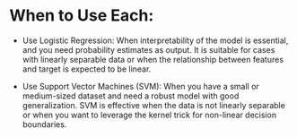 # When to Use Each:
* Use Logistic Regression: 
When interpretability of the model is essential, and you need probability estimates as output.
It is suitable for cases with linearly separable data or when the relationship between features and target is expected to be linear.

* Use Support Vector Machines (SVM):
When you have a small or medium-sized dataset and need a robust model with good generalization. 
SVM is effective when the data is not linearly separable or when you want to leverage the kernel trick for non-linear decision boundaries.
